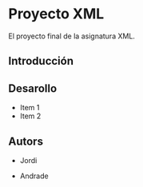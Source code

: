 # Proyecto XML
El proyecto final de la asignatura XML.

## Introducción

## Desarollo
* Item 1
* Item 2

## Autors
- Jordi

- Andrade
